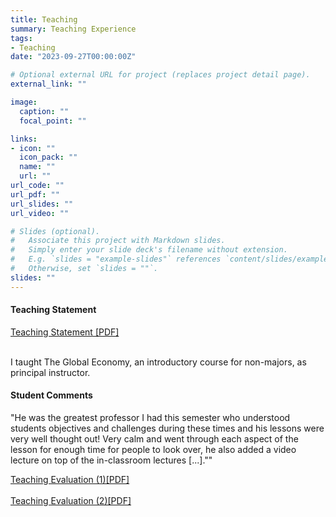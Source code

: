 ```yaml
---
title: Teaching
summary: Teaching Experience
tags:
- Teaching
date: "2023-09-27T00:00:00Z"

# Optional external URL for project (replaces project detail page).
external_link: ""

image:
  caption: ""
  focal_point: ""

links:
- icon: ""
  icon_pack: ""
  name: ""
  url: ""
url_code: ""
url_pdf: ""
url_slides: ""
url_video: ""

# Slides (optional).
#   Associate this project with Markdown slides.
#   Simply enter your slide deck's filename without extension.
#   E.g. `slides = "example-slides"` references `content/slides/example-slides.md`.
#   Otherwise, set `slides = ""`.
slides: ""
---
```


#### Teaching Statement
[Teaching Statement [PDF]](Figge_Teaching.pdf)<br/><br/>


I taught The Global Economy, an introductory course for non-majors, as principal instructor. 

#### Student Comments

"He was the greatest professor I had this semester who understood students objectives and challenges during these times and his lessons were very well thought out! Very calm and went through each aspect of the lesson for enough time for people to look over, he also added a video lecture on top of the in-classroom lectures [...].""

[Teaching Evaluation (1)[PDF]](Bfigge_GlobalEcon_Evals_1.pdf)<br/><br/>
[Teaching Evaluation (2)[PDF]](Bfigge_GlobalEcon_Evals_2.pdf)<br/><br/>
